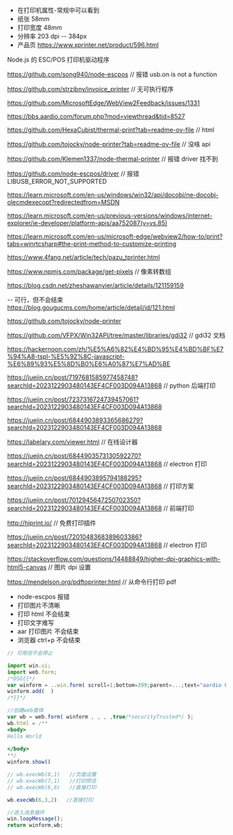 - 在打印机属性-常规中可以看到
- 纸张 58mm
- 打印宽度 48mm
- 分辨率 203 dpi -- 384px
- 产品页 https://www.xprinter.net/product/596.html


Node.js 的 ESC/POS 打印机驱动程序

https://github.com/song940/node-escpos // 报错 usb.on is not a function


https://github.com/strzibny/invoice_printer // 无可执行程序

https://github.com/MicrosoftEdge/WebView2Feedback/issues/1331

https://bbs.aardio.com/forum.php?mod=viewthread&tid=8527


https://github.com/HexaCubist/thermal-print?tab=readme-ov-file // html

https://github.com/tojocky/node-printer?tab=readme-ov-file // 没啥 api

https://github.com/Klemen1337/node-thermal-printer // 报错 driver 找不到

https://github.com/node-escpos/driver // 报错 LIBUSB_ERROR_NOT_SUPPORTED

https://learn.microsoft.com/en-us/windows/win32/api/docobj/ne-docobj-olecmdexecopt?redirectedfrom=MSDN

https://learn.microsoft.com/en-us/previous-versions/windows/internet-explorer/ie-developer/platform-apis/aa752087(v=vs.85)

https://learn.microsoft.com/en-us/microsoft-edge/webview2/how-to/print?tabs=winrtcsharp#the-print-method-to-customize-printing

https://www.4fang.net/article/tech/pazu_tprinter.html

https://www.npmjs.com/package/get-pixels // 像素转数组

https://blog.csdn.net/zheshawanyier/article/details/121159159

-- 可行，但不会结束
https://blog.gougucms.com/home/article/detail/id/121.html

https://github.com/tojocky/node-printer

https://github.com/VFPX/Win32API/tree/master/libraries/gdi32 // gdi32 文档

https://hackernoon.com/zh/%E5%A6%82%E4%BD%95%E4%BD%BF%E7%94%A8-tspl-%E5%92%8C-javascript-%E6%89%93%E5%8D%B0%E6%A0%87%E7%AD%BE

https://juejin.cn/post/7197681585977458748?searchId=2023122903480143EF4CF003D094A13868 // python 后端打印

https://juejin.cn/post/7237316724739457061?searchId=2023122903480143EF4CF003D094A13868

https://juejin.cn/post/6844903893365686279?searchId=2023122903480143EF4CF003D094A13868

https://labelary.com/viewer.html // 在线设计器

https://juejin.cn/post/6844903573130592270?searchId=2023122903480143EF4CF003D094A13868 // electron 打印

https://juejin.cn/post/6844903895794188295?searchId=2023122903480143EF4CF003D094A13868 // 打印方案

https://juejin.cn/post/7012945647250702350?searchId=2023122903480143EF4CF003D094A13868 // 前端打印

http://hiprint.io/ // 免费打印插件

https://juejin.cn/post/7201048368389603386?searchId=2023122903480143EF4CF003D094A13868 // electron 打印

https://stackoverflow.com/questions/14488849/higher-dpi-graphics-with-html5-canvas // 图片 dpi 设置

https://mendelson.org/pdftoprinter.html // 从命令行打印 pdf

- node-escpos 报错
- 打印图片不清晰
- 打印 html 不会结束
- 打印文字难写
- aar 打印图片 不会结束
- 浏览器 ctrl+p 不会结束

``` js
// 可用但不会停止

import win.ui;
import web.form;
/*DSG{{*/
var winform = ..win.form( scroll=1;bottom=399;parent=...;text="aardio Form";right=599 )
winform.add(  )
/*}}*/

//创建web窗体
var wb = web.form( winform , , , ,true/*securityTrusted*/ );
wb.html = /**
<body> 
Hello World
  
</body> 
**/
winform.show() 

// wb.execWb(8,1)   //页面设置
// wb.execWb(7,1)   //打印预览
// wb.execWb(6,6)   //直接打印

wb.execWb(6,3,2)   //直接打印

//进入消息循环
win.loopMessage();
return winform,wb;
```